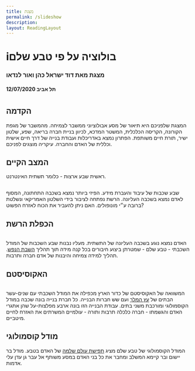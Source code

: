 ```yaml
---
title: מצגת
permalink: /slideshow
description: 
layout: ReadingLayout
---
```


<h1>iבולוציה על פי טבע שלם</h1>
<h3>מצגת מאת דוד ישראל כהן ואור לנדאו</h3>
<h4>12/07/2020 תל אביב</h4>

<TableOfContents :includeLevel="[1, 2, 3]" />

#

## הקדמה

המצגת שלפניכם היא תיאור של מסע אבולוציוני ממשבר לצמיחה. מהמשבר של מגפת הקורונה, הקריסה הכלכלית, המשטר המדכא, לכיוון בניית חברה בריאה, שפע, שלטון ישיר, תורת חיים משותפת. הפתרון נמצא באדריכלות ועבודת בנייה של דרך חיים אישית וכללית של האדם והחברה. עיקריה מוצגים לפניכם.

## המצב הקיים

ראשית שבע ארצות - כלומר תשתית האינטרנט. 

<Img :path="'osi-model.svg'"></Img>

שבע שכבות של עיבוד והעברת מידע. הפיזי ביותר נמצא בשכבה התחתונה, המסוף לאדם נמצא בשכבה העליונה. הרשת נפתחה לציבור בידי השלטון האמריקאי ונשלטת ברובה ע״י מונופולים. האם ניתן להעביר את הכוח לאזרח הפשוט?

## הכפלת הרשת

<Img :path="'layered-model.jpg'"></Img>

האדם נמצא נוגע בשכבה העליונה של התשתית. מעליו נבנות שבע השכבות של המודל השכבתי - טבע שלם - שמטרתן ביצוע חיבורים בכל קנה מידה תוך תהליך [השבת הנפש](/derech-hapeima). תהליך למידה צמיחה והיבנות של אדם חברה ותרבות.

## האקוסיסטם

<Img :path="'equation-terra-dynamics.jpg'"></Img>

המשוואה של האקוסיסטם של כדור הארץ מכפילה את המודל השכבתי עם שנים-עשר הבתים של [עץ המלך](/mishvaot-hapeima) ועם שש חברות הבנייה. כל חברת בנייה בונה שכבה במודל הקוסמולוגי ומורכבת משני בתים. עבודת הבנייה הזו בונה ארבע מפלצות-על שהן אתגרי האדם והגשמתו - חברה כלכלה תרבות ותורה - עולמיים המשרתים את האזרח לחיים מיטביים.

## מודל קוסמולוגי

המודל הקוסמולוגי של טבע שלם מציג [תפישת עולם שלמה](/rosetta-stone) של האדם בטבע. מודל בר יישום ובר קיימא המשלב ומחבר את כל בני האדם במסע משותף אל עבר גן עדן עלי אדמות.

<Img :path="'cosmology-model.jpg'"></Img>
